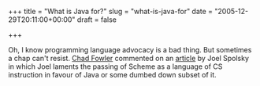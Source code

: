 +++
title = "What is Java for?"
slug = "what-is-java-for"
date = "2005-12-29T20:11:00+00:00"
draft = false

+++

Oh, I know programming language advocacy is a bad thing. But sometimes a chap can't resist. [Chad Fowler](http://chadfowler.com/index.cgi/Computing/Programming/ThePerilsOfChoosingTheWrongToolForTheJob.rdoc,v) commented on an [article](http://www.joelonsoftware.com/articles/ThePerilsofJavaSchools.html) by Joel Spolsky in which Joel laments the passing of Scheme as a language of CS instruction in favour of Java or some dumbed down subset of it.
